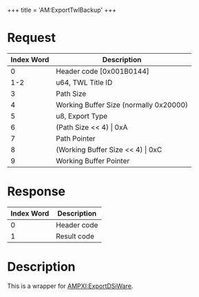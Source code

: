 +++
title = 'AM:ExportTwlBackup'
+++

# Request

| Index Word | Description                            |
|------------|----------------------------------------|
| 0          | Header code \[0x001B0144\]             |
| 1-2        | u64, TWL Title ID                      |
| 3          | Path Size                              |
| 4          | Working Buffer Size (normally 0x20000) |
| 5          | u8, Export Type                        |
| 6          | (Path Size \<\< 4) \| 0xA              |
| 7          | Path Pointer                           |
| 8          | (Working Buffer Size \<\< 4) \| 0xC    |
| 9          | Working Buffer Pointer                 |

# Response

| Index Word | Description |
|------------|-------------|
| 0          | Header code |
| 1          | Result code |

# Description

This is a wrapper for
[AMPXI:ExportDSiWare](AMPXI:ExportDSiWare "wikilink").
